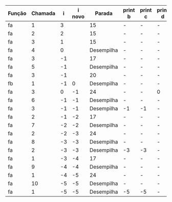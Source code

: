 | Função | Chamada | i   | i novo | Parada      | print b | print c | print d | print a1 | print a2 |
|--------|---------|-----|--------|-------------|---------|---------|---------|----------|----------|
| fa     | 1       |  3  |        | 15          | -       | -       | -       | -        | -        |
| fa     | 2       |  2  |        | 15          | -       | -       | -       | -        | -        |
| fa     | 3       |  1  |        | 15          | -       | -       | -       | -        | -        |
| fa     | 4       |  0  |        | Desempilha  | -       | -       | -       | -        | -        |
| fa     | 3       | -1  |        | 17          | -       | -       | -       | -        | -        |
| fa     | 5       | -1  |        | Desempilha  | -       | -       | -       | -        | -        |
| fa     | 3       | -1  |        | 20          | -       | -       | -       | -        | -        |
| fb     | 1       | -1  |  0     | Desempilha  | -       | -       | -       | -        | 0        |
| fa     | 3       |  0  | -1     | 24          | -       | -       | 0       | -        | -        |
| fa     | 6       | -1  | -1     | Desempilha  | -       | -       | -       | -        | -        |
| fa     | 3       | -1  | -1     | Desempilha  | -1      | -1      | -       | -        | -        |
| fa     | 2       | -1  | -2     | 17          | -       | -       | -       | -        | -        |
| fa     | 7       | -2  | -2     | Desempilha  | -       | -       | -       | -        | -        |
| fa     | 2       | -2  | -3     | 24          | -       | -       | -       | -        | -        |
| fa     | 8       | -3  | -3     | Desempilha  | -       | -       | -       | -        | -        |
| fa     | 2       | -3  | -3     | Desempilha  | -3      | -3      | -       | -        | -        |
| fa     | 1       | -3  | -4     | 17          | -       | -       | -       | -        | -        |
| fa     | 9       | -4  | -4     | Desempilha  | -       | -       | -       | -        | -        |
| fa     | 1       | -4  | -5     | 24          | -       | -       | -       | -        | -        |
| fa     | 10      | -5  | -5     | Desempilha  | -       | -       | -       | -        | -        |
| fa     | 1       | -5  | -5     | Desempilha  | -5      | -5      | -       | -        | -        |
